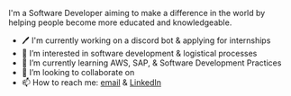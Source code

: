 I'm a Software Developer aiming to make a difference in the world by helping people become more educated and knowledgeable.

- 🖊️ I'm currently working on a discord bot & applying for internships
- 👀 I’m interested in software development & logistical processes
- 🌱 I’m currently learning AWS, SAP, & Software Development Practices
- 💞️ I’m looking to collaborate on 
- 📫 How to reach me: [email](williamwsantosa@gmail.com) & [LinkedIn](https://www.linkedin.com/in/williamsantosa/)
